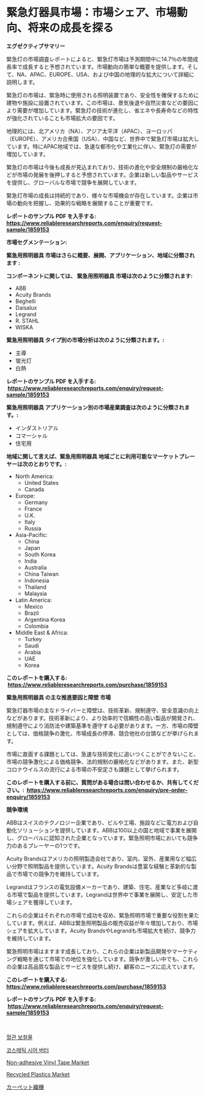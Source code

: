 <p><h1>緊急灯器具市場：市場シェア、市場動向、将来の成長を探る</h1></p><p><strong>エグゼクティブサマリー</strong></p>
<p><p>緊急灯の市場調査レポートによると、緊急灯市場は予測期間中に14.7％の年間成長率で成長すると予想されています。市場動向の簡単な概要を提供します。そして、NA、APAC、EUROPE、USA、および中国の地理的な拡大について詳細に説明します。</p><p>緊急灯の市場は、緊急時に使用される照明装置であり、安全性を確保するために建物や施設に設置されています。この市場は、景気後退や自然災害などの要因により需要が増加しています。緊急灯の技術が進化し、省エネや長寿命などの特性が強化されていることも市場拡大の要因です。</p><p>地理的には、北アメリカ（NA）、アジア太平洋（APAC）、ヨーロッパ（EUROPE）、アメリカ合衆国（USA）、中国など、世界中で緊急灯市場は拡大しています。特にAPAC地域では、急速な都市化や工業化に伴い、緊急灯の需要が増加しています。</p><p>緊急灯の市場は今後も成長が見込まれており、技術の進化や安全規制の厳格化などが市場の発展を後押しすると予想されています。企業は新しい製品やサービスを提供し、グローバルな市場で競争を展開しています。</p><p>緊急灯市場の成長は持続的であり、様々な市場機会が存在しています。企業は市場の動向を把握し、効果的な戦略を展開することが重要です。</p></p>
<p><strong>レポートのサンプル PDF を入手する: <a href="https://www.reliableresearchreports.com/enquiry/request-sample/1859153">https://www.reliableresearchreports.com/enquiry/request-sample/1859153</a></strong></p>
<p><strong>市場セグメンテーション:</strong></p>
<p><strong> 緊急用照明器具 市場はさらに概要、展開、アプリケーション、地域に分類されます :</strong></p>
<p><strong>コンポーネントに関しては、 緊急用照明器具 市場は次のように分類されます: &nbsp;</strong></p>
<p><ul><li>ABB</li><li>Acuity Brands</li><li>Beghelli</li><li>Daisalux</li><li>Legrand</li><li>R. STAHL</li><li>WISKA</li></ul></p>
<p><strong> 緊急用照明器具 タイプ別の市場分析は次のように分類されます。:</strong></p>
<p><ul><li>主導</li><li>蛍光灯</li><li>白熱</li></ul></p>
<p><strong>レポートのサンプル PDF を入手する: &nbsp;<a href="https://www.reliableresearchreports.com/enquiry/request-sample/1859153">https://www.reliableresearchreports.com/enquiry/request-sample/1859153</a></strong></p>
<p><strong> 緊急用照明器具 アプリケーション別の市場産業調査は次のように分類されます。:</strong></p>
<p><ul><li>インダストリアル</li><li>コマーシャル</li><li>住宅用</li></ul></p>
<p><strong>地域に関して言えば、緊急用照明器具 地域ごとに利用可能なマーケットプレーヤーは次のとおりです。:</strong></p>
<p><ul>
    <li>
        North America:
        <ul>
            <li>United States</li>
            <li>Canada</li>
        </ul>
    </li>
    <li>
        Europe:
        <ul>
            <li>Germany</li>
            <li>France</li>
            <li>U.K.</li>
            <li>Italy</li>
            <li>Russia</li>
        </ul>
    </li>
    <li>
        Asia-Pacific:
        <ul>
            <li>China</li>
            <li>Japan</li>
            <li>South Korea</li>
            <li>India</li>
            <li>Australia</li>
            <li>China Taiwan</li>
            <li>Indonesia</li>
            <li>Thailand</li>
            <li>Malaysia</li>
        </ul>
    </li>
    <li>
        Latin America:
        <ul>
            <li>Mexico</li>
            <li>Brazil</li>
            <li>Argentina Korea</li>
            <li>Colombia</li>
        </ul>
    </li>
    <li>
        Middle East & Africa:
        <ul>
            <li>Turkey</li>
            <li>Saudi</li>
            <li>Arabia</li>
            <li>UAE</li>
            <li>Korea</li>
        </ul>
    </li>
    </ul></p>
<p><strong>このレポートを購入する: &nbsp;<a href="https://www.reliableresearchreports.com/purchase/1859153">https://www.reliableresearchreports.com/purchase/1859153</a></strong></p>
<p><strong>緊急用照明器具 の主な推進要因と障壁 市場</strong></p>
<p><p>緊急灯器市場の主なドライバーと障壁は、技術革新、規制遵守、安全意識の向上などがあります。技術革新により、より効率的で信頼性の高い製品が開発され、規制遵守により消防法や建築基準を遵守する必要があります。一方、市場の障壁としては、価格競争の激化、市場成長の停滞、競合他社の台頭などが挙げられます。</p><p>市場に直面する課題としては、急速な技術変化に追いつくことができないこと、市場の競争激化による価格競争、法的規制の厳格化などがあります。また、新型コロナウイルスの流行による市場の不安定さも課題として挙げられます。</p></p>
<p><strong>このレポートを購入する前に、質問がある場合は問い合わせるか、共有してください。:&nbsp; <a href="https://www.reliableresearchreports.com/enquiry/pre-order-enquiry/1859153">https://www.reliableresearchreports.com/enquiry/pre-order-enquiry/1859153</a></strong></p>
<p><strong>競争環境</strong></p>
<p><p>ABBはスイスのテクノロジー企業であり、ビルや工場、施設などに電力および自動化ソリューションを提供しています。ABBは100以上の国と地域で事業を展開し、グローバルに認知された企業となっています。緊急照明市場においても競争力のあるプレーヤーの1つです。</p><p>Acuity Brandsはアメリカの照明製造会社であり、室内、室外、産業用など幅広い分野で照明製品を提供しています。Acuity Brandsは豊富な経験と革新的な製品で市場での競争力を維持しています。</p><p>Legrandはフランスの電気設備メーカーであり、建築、住宅、産業など多岐に渡る市場で製品を提供しています。Legrandは世界中で事業を展開し、安定した市場シェアを獲得しています。</p><p>これらの企業はそれぞれの市場で成功を収め、緊急照明市場で重要な役割を果たしています。例えば、ABBは緊急照明製品の販売収益が年々増加しており、市場シェアを拡大しています。Acuity BrandsやLegrandも市場拡大を続け、競争力を維持しています。</p><p>緊急照明市場はますます成長しており、これらの企業は新製品開発やマーケティング戦略を通じて市場での地位を強化しています。競争が激しい中でも、これらの企業は高品質な製品とサービスを提供し続け、顧客のニーズに応えています。</p></p>
<p><strong>このレポートを購入する: &nbsp; <a href="https://www.reliableresearchreports.com/purchase/1859153">https://www.reliableresearchreports.com/purchase/1859153</a></strong></p>
<p><strong>レポートのサンプル PDF を入手する: &nbsp;<a href="https://www.reliableresearchreports.com/enquiry/request-sample/1859153">https://www.reliableresearchreports.com/enquiry/request-sample/1859153</a></strong><strong></strong></p>
<p>&nbsp;</p>
<p><p><a href="https://medium.com/@treyhettinger2023/%ED%98%88%EA%B4%80-%EC%9D%B4%EC%8B%9D-%EC%8B%9C%EC%9E%A5-%EA%B7%9C%EB%AA%A8-cagr-%ED%8A%B8%EB%A0%8C%EB%93%9C-2024-2030-172e289eabda">혈관 보철물</a></p><p><a href="https://medium.com/@jackiefauhey9089475/%ED%99%94%EC%9E%A5%ED%92%88-%EC%89%AC%EC%96%B4-%EB%B2%84%ED%84%B0-%EC%8B%9C%EC%9E%A5-%EB%8F%99%ED%96%A5-%EB%B0%8F-%EC%8B%9C%EC%9E%A5-%EB%B6%84%EC%84%9D%EC%9D%80-2024-2031%EB%85%84%EC%97%90-%EB%8C%80%ED%95%9C-%EC%98%88%EC%B8%A1%EB%90%A9%EB%8B%88%EB%8B%A4-932c6571cc1d">코스메틱 시어 버터</a></p><p><a href="https://issuu.com/reportprime-2/docs/non-adhesive-vinyl-tape-market-size-2030.pptx">Non-adhesive Vinyl Tape Market</a></p><p><a href="https://github.com/CliffMedina6/Market-Research-Report-List-3/blob/main/recycled-plastics-market.md">Recycled Plastics Market</a></p><p><a href="https://github.com/cbigkbh02719/Market-Research-Report-List-1/blob/main/4650102192174.md">カーペット織機</a></p></p>